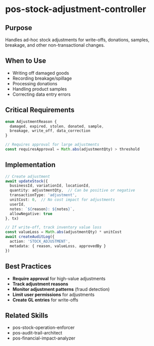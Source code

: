 # pos-stock-adjustment-controller

## Purpose
Handles ad-hoc stock adjustments for write-offs, donations, samples, breakage, and other non-transactional changes.

## When to Use
- Writing off damaged goods
- Recording breakage/spillage
- Processing donations
- Handling product samples
- Correcting data entry errors

## Critical Requirements
```typescript
enum AdjustmentReason {
  damaged, expired, stolen, donated, sample,
  breakage, write_off, data_correction
}

// Requires approval for large adjustments
const requiresApproval = Math.abs(adjustmentQty) > threshold
```

## Implementation
```typescript
// Create adjustment
await updateStock({
  businessId, variationId, locationId,
  quantity: adjustmentQty,  // Can be positive or negative
  transactionType: 'adjustment',
  unitCost: 0,  // No cost impact for adjustments
  userId,
  notes: `${reason}: ${notes}`,
  allowNegative: true
}, tx)

// If write-off, track inventory value loss
const valueLoss = Math.abs(adjustmentQty) * unitCost
await createAuditLog({
  action: 'STOCK_ADJUSTMENT',
  metadata: { reason, valueLoss, approvedBy }
})
```

## Best Practices
- **Require approval** for high-value adjustments
- **Track adjustment reasons**
- **Monitor adjustment patterns** (fraud detection)
- **Limit user permissions** for adjustments
- **Create GL entries** for write-offs

## Related Skills
- pos-stock-operation-enforcer
- pos-audit-trail-architect
- pos-financial-impact-analyzer
